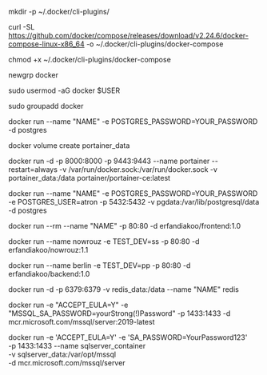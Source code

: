 mkdir -p ~/.docker/cli-plugins/

curl -SL https://github.com/docker/compose/releases/download/v2.24.6/docker-compose-linux-x86_64 -o ~/.docker/cli-plugins/docker-compose

chmod +x ~/.docker/cli-plugins/docker-compose

newgrp docker

sudo usermod -aG docker $USER

sudo groupadd docker

docker run --name "NAME" -e POSTGRES_PASSWORD=YOUR_PASSWORD -d postgres

docker volume create portainer_data

docker run -d -p 8000:8000 -p 9443:9443 --name portainer --restart=always -v /var/run/docker.sock:/var/run/docker.sock -v portainer_data:/data portainer/portainer-ce:latest

docker run --name "NAME" -e POSTGRES_PASSWORD=YOUR_PASSWORD -e POSTGRES_USER=atron -p 5432:5432 -v pgdata:/var/lib/postgresql/data -d postgres

docker run --rm --name "NAME" -p 80:80 -d erfandiakoo/frontend:1.0

docker run --name nowrouz -e TEST_DEV=ss -p 80:80 -d erfandiakoo/nowrouz:1.1

docker run --name berlin -e TEST_DEV=pp -p 80:80 -d erfandiakoo/backend:1.0

docker run -d -p 6379:6379 -v redis_data:/data --name "NAME" redis

docker run -e "ACCEPT_EULA=Y" -e "MSSQL_SA_PASSWORD=yourStrong(!)Password" -p 1433:1433 -d mcr.microsoft.com/mssql/server:2019-latest

docker run -e 'ACCEPT_EULA=Y' -e 'SA_PASSWORD=YourPassword123' \
-p 1433:1433 --name sqlserver_container \
-v sqlserver_data:/var/opt/mssql \
-d mcr.microsoft.com/mssql/server

